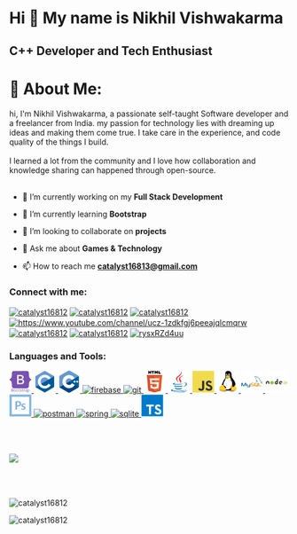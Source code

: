 Hi 👋 My name is Nikhil Vishwakarma
===================================

C++ Developer and Tech Enthusiast
--------------------
# 💫 About Me:
hi, I'm Nikhil Vishwakarma, a passionate self-taught Software developer and a freelancer from India. my passion for technology lies with dreaming up ideas and making them come true. I take care in the experience, and code quality of the things I build.<br><br>I learned a lot from the community and I love how collaboration and knowledge sharing can happened through open-source.<br><br>

- 🔭 I’m currently working on my **Full Stack Development**

- 🌱 I’m currently learning **Bootstrap**

- 👯 I’m looking to collaborate on **projects**

- 💬 Ask me about **Games & Technology**

- 📫 How to reach me **catalyst16813@gmail.com**

<h3 align="left">Connect with me:</h3>
<p align="left">
<a href="https://twitter.com/catalyst16812" target="blank"><img align="center" src="https://raw.githubusercontent.com/rahuldkjain/github-profile-readme-generator/master/src/images/icons/Social/twitter.svg" alt="catalyst16812" height="30" width="40" /></a>
<a href="https://linkedin.com/in/catalyst16812" target="blank"><img align="center" src="https://raw.githubusercontent.com/rahuldkjain/github-profile-readme-generator/master/src/images/icons/Social/linked-in-alt.svg" alt="catalyst16812" height="30" width="40" /></a>
<a href="https://instagram.com/catalyst16812" target="blank"><img align="center" src="https://raw.githubusercontent.com/rahuldkjain/github-profile-readme-generator/master/src/images/icons/Social/instagram.svg" alt="catalyst16812" height="30" width="40" /></a>
<a href="https://www.youtube.com/channel/UCz-1ZDkFgJ6PEEaJQlCmqrw" target="blank"><img align="center" src="https://raw.githubusercontent.com/rahuldkjain/github-profile-readme-generator/master/src/images/icons/Social/youtube.svg" alt="https://www.youtube.com/channel/ucz-1zdkfgj6peeajqlcmqrw" height="30" width="40" /></a>
<a href="https://www.leetcode.com/catalyst16812" target="blank"><img align="center" src="https://raw.githubusercontent.com/rahuldkjain/github-profile-readme-generator/master/src/images/icons/Social/leet-code.svg" alt="catalyst16812" height="30" width="40" /></a>
<a href="https://auth.geeksforgeeks.org/user/catalyst16812" target="blank"><img align="center" src="https://raw.githubusercontent.com/rahuldkjain/github-profile-readme-generator/master/src/images/icons/Social/geeks-for-geeks.svg" alt="catalyst16812" height="30" width="40" /></a>
<a href="https://discord.gg/rysxRZd4uu" target="blank"><img align="center" src="https://raw.githubusercontent.com/rahuldkjain/github-profile-readme-generator/master/src/images/icons/Social/discord.svg" alt="rysxRZd4uu" height="30" width="40" /></a>
</p>

<h3 align="left">Languages and Tools:</h3>
<p align="left"> <a href="https://getbootstrap.com" target="_blank" rel="noreferrer"> <img src="https://raw.githubusercontent.com/devicons/devicon/master/icons/bootstrap/bootstrap-plain-wordmark.svg" alt="bootstrap" width="40" height="40"/> </a> <a href="https://www.cprogramming.com/" target="_blank" rel="noreferrer"> <img src="https://raw.githubusercontent.com/devicons/devicon/master/icons/c/c-original.svg" alt="c" width="40" height="40"/> </a> <a href="https://www.w3schools.com/cpp/" target="_blank" rel="noreferrer"> <img src="https://raw.githubusercontent.com/devicons/devicon/master/icons/cplusplus/cplusplus-original.svg" alt="cplusplus" width="40" height="40"/> </a> <a href="https://firebase.google.com/" target="_blank" rel="noreferrer"> <img src="https://www.vectorlogo.zone/logos/firebase/firebase-icon.svg" alt="firebase" width="40" height="40"/> </a> <a href="https://git-scm.com/" target="_blank" rel="noreferrer"> <img src="https://www.vectorlogo.zone/logos/git-scm/git-scm-icon.svg" alt="git" width="40" height="40"/> </a> <a href="https://www.w3.org/html/" target="_blank" rel="noreferrer"> <img src="https://raw.githubusercontent.com/devicons/devicon/master/icons/html5/html5-original-wordmark.svg" alt="html5" width="40" height="40"/> </a> <a href="https://www.java.com" target="_blank" rel="noreferrer"> <img src="https://raw.githubusercontent.com/devicons/devicon/master/icons/java/java-original.svg" alt="java" width="40" height="40"/> </a> <a href="https://developer.mozilla.org/en-US/docs/Web/JavaScript" target="_blank" rel="noreferrer"> <img src="https://raw.githubusercontent.com/devicons/devicon/master/icons/javascript/javascript-original.svg" alt="javascript" width="40" height="40"/> </a> <a href="https://www.linux.org/" target="_blank" rel="noreferrer"> <img src="https://raw.githubusercontent.com/devicons/devicon/master/icons/linux/linux-original.svg" alt="linux" width="40" height="40"/> </a> <a href="https://www.mysql.com/" target="_blank" rel="noreferrer"> <img src="https://raw.githubusercontent.com/devicons/devicon/master/icons/mysql/mysql-original-wordmark.svg" alt="mysql" width="40" height="40"/> </a> <a href="https://nodejs.org" target="_blank" rel="noreferrer"> <img src="https://raw.githubusercontent.com/devicons/devicon/master/icons/nodejs/nodejs-original-wordmark.svg" alt="nodejs" width="40" height="40"/> </a> <a href="https://www.photoshop.com/en" target="_blank" rel="noreferrer"> <img src="https://raw.githubusercontent.com/devicons/devicon/master/icons/photoshop/photoshop-line.svg" alt="photoshop" width="40" height="40"/> </a> <a href="https://postman.com" target="_blank" rel="noreferrer"> <img src="https://www.vectorlogo.zone/logos/getpostman/getpostman-icon.svg" alt="postman" width="40" height="40"/> </a> <a href="https://spring.io/" target="_blank" rel="noreferrer"> <img src="https://www.vectorlogo.zone/logos/springio/springio-icon.svg" alt="spring" width="40" height="40"/> </a> <a href="https://www.sqlite.org/" target="_blank" rel="noreferrer"> <img src="https://www.vectorlogo.zone/logos/sqlite/sqlite-icon.svg" alt="sqlite" width="40" height="40"/> </a> <a href="https://www.typescriptlang.org/" target="_blank" rel="noreferrer"> <img src="https://raw.githubusercontent.com/devicons/devicon/master/icons/typescript/typescript-original.svg" alt="typescript" width="40" height="40"/> </a> </p>
<br><br>
<p><img align="center" src="https://github-readme-stats.vercel.app/api/top-langs?username=catalyst16812&show_icons=false&theme=dark&locale=en&layout=compact"  /></p>
<br><br>
<p><img align="center" src="https://github-readme-stats.vercel.app/api?username=catalyst16812&show_icons=true&theme=dark&locale=en" alt="catalyst16812" /></p>
 
<p align="left"> <img src="https://komarev.com/ghpvc/?username=catalyst16812&label=Profile%20views&color=70aeff&style=flat-square" alt="catalyst16812" /> </p>
